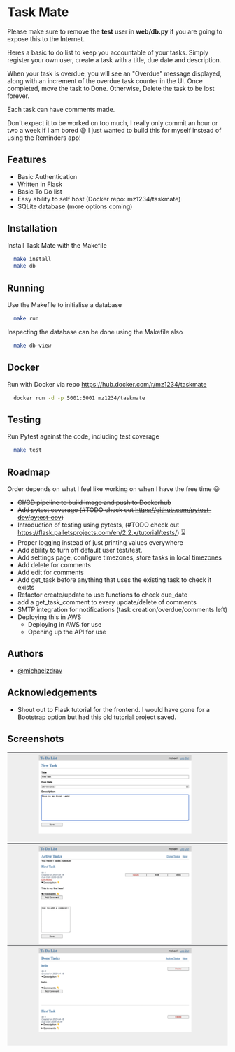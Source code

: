 
# Task Mate
Please make sure to remove the <b>test</b> user in <b>web/db.py</b> if you are going to expose this to the Internet.

Heres a basic to do list to keep you accountable of your tasks. Simply register your own user, create a task with a title, due date and description. 

When your task is overdue, you will see an "Overdue" message displayed, along with an increment of the overdue task counter in the UI. Once completed, move the task to Done. Otherwise, Delete the task to be lost forever.

Each task can have comments made.

Don't expect it to be worked on too much, I really only commit an hour or two a week if I am bored 😃 I just wanted to build this for myself instead of using the Reminders app!

## Features

- Basic Authentication
- Written in Flask
- Basic To Do list
- Easy ability to self host (Docker repo: mz1234/taskmate)
- SQLite database (more options coming)

## Installation

Install Task Mate with the Makefile

```bash
  make install
  make db
```

## Running

Use the Makefile to initialise a database

```bash
  make run
```

Inspecting the database can be done using the Makefile also

```bash
  make db-view
```

## Docker

Run with Docker via repo https://hub.docker.com/r/mz1234/taskmate

```bash
  docker run -d -p 5001:5001 mz1234/taskmate
```

## Testing

Run Pytest against the code, including test coverage

```bash
  make test
```

## Roadmap 
Order depends on what I feel like working on when I have the free time 😃

- ~~CI/CD pipeline to build image and push to Dockerhub~~ 
- ~~Add pytest coverage (#TODO check out https://github.com/pytest-dev/pytest-cov)~~
- Introduction of testing using pytests, (#TODO check out https://flask.palletsprojects.com/en/2.2.x/tutorial/tests/) ⌛
- Proper logging instead of just printing values everywhere
- Add ability to turn off default user test/test.
- Add settings page, configure timezones, store tasks in local timezones 
- Add delete for comments
- Add edit for comments
- Add get_task before anything that uses the existing task to check it exists
- Refactor create/update to use functions to check due_date 
- add a get_task_comment to every update/delete of comments
- SMTP integration for notifications (task creation/overdue/comments left)
- Deploying this in AWS
  - Deploying in AWS for use
  - Opening up the API for use


## Authors

- [@michaelzdrav](https://www.github.com/michaelzdrav)

## Acknowledgements
- Shout out to Flask tutorial for the frontend. I would have gone for a Bootstrap option but had this old tutorial project saved.

## Screenshots
![](/screenshots/creating-a-task.png)
![](/screenshots/adding-a-comment.png)
![](/screenshots/done-tasks.png)
